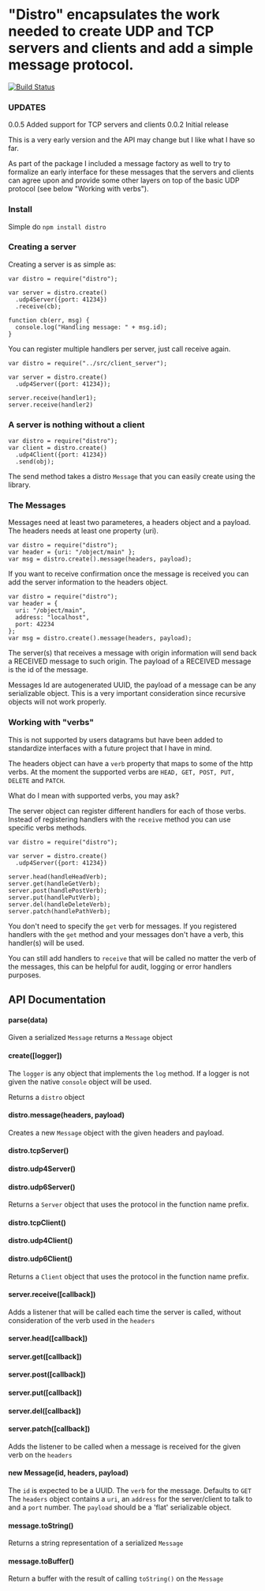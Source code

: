 # "Distro" encapsulates the work needed to create UDP and TCP servers and clients and add a simple message protocol.

[![Build Status](https://travis-ci.org/hgarcia/distro.png?branch=master)](https://travis-ci.org/hgarcia/distro)

### UPDATES

0.0.5 Added support for TCP servers and clients
0.0.2 Initial release

This is a very early version and the API may change but I like what I have so far.

As part of the package I included a message factory as well to try to formalize an early interface for these messages that the servers and clients can agree upon and provide some other layers on top of the basic UDP protocol (see below "Working with verbs").

### Install

Simple do `npm install distro`

### Creating a server

Creating a server is as simple as:

    var distro = require("distro");

    var server = distro.create()
      .udp4Server({port: 41234})
      .receive(cb);

    function cb(err, msg) {
      console.log("Handling message: " + msg.id);
    }

You can register multiple handlers per server, just call receive again.

    var distro = require("../src/client_server");

    var server = distro.create()
      .udp4Server({port: 41234});

    server.receive(handler1);
    server.receive(handler2)

### A server is nothing without a client

    var distro = require("distro");
    var client = distro.create()
      .udp4Client({port: 41234})
      .send(obj);

The send method takes a distro `Message` that you can easily create using the library.

### The Messages

Messages need at least two parameteres, a headers object and a payload.
The headers needs at least one property (uri).

    var distro = require("distro");
    var header = {uri: "/object/main" };
    var msg = distro.create().message(headers, payload);

If you want to receive confirmation once the message is received you can add the server information to the headers object.

    var distro = require("distro");
    var header = {
      uri: "/object/main",
      address: "localhost",
      port: 42234
    };
    var msg = distro.create().message(headers, payload);

The server(s) that receives a message with origin information will send back a RECEIVED message to such origin.
The payload of a RECEIVED message is the id of the message.

Messages Id are autogenerated UUID, the payload of a message can be any serializable object. This is a very important consideration since recursive objects will not work properly.

### Working with "verbs"

This is not supported by users datagrams but have been added to standardize interfaces with a future project that I have in mind.

The headers object can have a `verb` property that maps to some of the http verbs. At the moment the supported verbs are `HEAD, GET, POST, PUT, DELETE` and `PATCH`.

What do I mean with supported verbs, you may ask?

The server object can register different handlers for each of those verbs. Instead of registering handlers with the `receive` method you can use specific verbs methods.

    var distro = require("distro");

    var server = distro.create()
      .udp4Server({port: 41234})

    server.head(handleHeadVerb);
    server.get(handleGetVerb);
    server.post(handlePostVerb);
    server.put(handlePutVerb);
    server.del(handleDeleteVerb);
    server.patch(handlePathVerb);

You don't need to specify the `get` verb for messages. If you registered handlers with the `get` method and your messages don't have a verb, this handler(s) will be used.

You can still add handlers to `receive` that will be called no matter the verb of the messages, this can be helpful for audit, logging or error handlers purposes.

## API Documentation

#### parse(data)

Given a serialized `Message` returns a `Message` object

#### create([logger])

The `logger` is any object that implements the `log` method. If a logger is not given the native `console` object will be used.

Returns a `distro` object

#### distro.message(headers, payload)

Creates a new `Message` object with the given headers and payload.

#### distro.tcpServer()
#### distro.udp4Server()
#### distro.udp6Server()

Returns a `Server` object that uses the protocol in the function name prefix.

#### distro.tcpClient()
#### distro.udp4Client()
#### distro.udp6Client()

Returns a `Client` object that uses the protocol in the function name prefix.

#### server.receive([callback])

Adds a listener that will be called each time the server is called, without consideration of the verb used in the `headers`

#### server.head([callback])
#### server.get([callback])
#### server.post([callback])
#### server.put([callback])
#### server.del([callback])
#### server.patch([callback])

Adds the listener to be called when a message is received for the given verb on the `headers`

#### new Message(id, headers, payload)

The `id` is expected to be a UUID.
The `verb` for the message. Defaults to `GET`
The `headers` object contains a `uri`, an `address` for the server/client to talk to and a `port` number.
The `payload` should be a 'flat' serializable object.

#### message.toString()

Returns a string representation of a serialized `Message`

#### message.toBuffer()

Return a buffer with the result of calling `toString()` on the `Message`